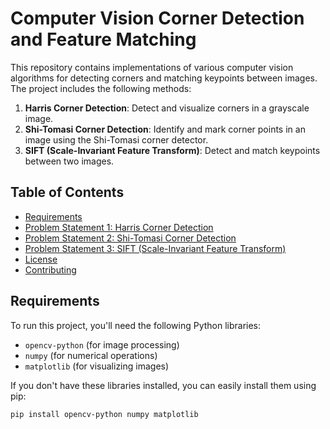 # Computer Vision Corner Detection and Feature Matching

This repository contains implementations of various computer vision algorithms for detecting corners and matching keypoints between images. The project includes the following methods:

1. **Harris Corner Detection**: Detect and visualize corners in a grayscale image.
2. **Shi-Tomasi Corner Detection**: Identify and mark corner points in an image using the Shi-Tomasi corner detector.
3. **SIFT (Scale-Invariant Feature Transform)**: Detect and match keypoints between two images.

## Table of Contents

- [Requirements](#requirements)
- [Problem Statement 1: Harris Corner Detection](#problem-statement-1-harris-corner-detection)
- [Problem Statement 2: Shi-Tomasi Corner Detection](#problem-statement-2-shi-tomasi-corner-detection)
- [Problem Statement 3: SIFT (Scale-Invariant Feature Transform)](#problem-statement-3-sift-scale-invariant-feature-transform)
- [License](#license)
- [Contributing](#contributing)

## Requirements

To run this project, you'll need the following Python libraries:

- `opencv-python` (for image processing)
- `numpy` (for numerical operations)
- `matplotlib` (for visualizing images)

If you don't have these libraries installed, you can easily install them using pip:

```bash
pip install opencv-python numpy matplotlib

 
 
